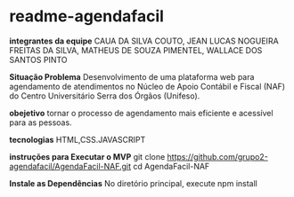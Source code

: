 # readme-agendafacil
**integrantes da equipe**
CAUA DA SILVA COUTO,
JEAN LUCAS NOGUEIRA FREITAS DA SILVA,
MATHEUS DE SOUZA PIMENTEL,
WALLACE DOS SANTOS PINTO



**Situação Problema**
Desenvolvimento de uma plataforma web para agendamento de atendimentos no Núcleo de Apoio Contábil e Fiscal (NAF) do Centro Universitário Serra dos Órgãos (Unifeso).


**obejetivo**
tornar o processo de agendamento mais eficiente e acessível para as pessoas.

**tecnologias**
HTML,CSS.JAVASCRIPT


**instruções para Executar o MVP**
git clone https://github.com/grupo2-agendafacil/AgendaFacil-NAF.git
cd AgendaFacil-NAF


**Instale as Dependências**
No diretório principal, execute
npm install


